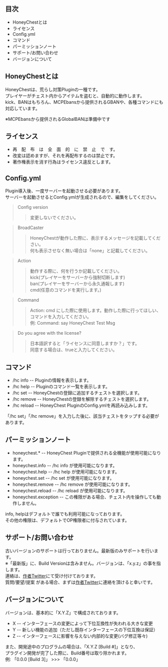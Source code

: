 ## 目次
* HoneyChestとは
* ライセンス
* Config.yml
* コマンド
* パーミッションノート
* サポート/お問い合わせ
* バージョンについて

## HoneyChestとは
HoneyChestは、荒らし対策Pluginの一種です。  
プレイヤーがチェスト内からアイテムを盗むと、自動的に動作します。  
kick、BANはもちろん、MCPEbansから提供されるGBANや、各種コマンドにも対応しています。  

※MCPEbansから提供されるGlobalBANは準備中です

## ライセンス
* 再　配　布　は　全　面　的　に　禁　止　で　す。
* 改変は認めますが、それを再配布するのは禁止です。
* 著作権表示を消す行為はライセンス違反とします。

## Config.yml
Plugin導入後、一度サーバーを起動させる必要があります。  
サーバーを起動させるとConfig.ymlが生成されるので、編集をしてください。

> Config version
>> 変更しないでください。

> BroadCaster
>> HoneyChestが動作した際に、表示するメッセージを記載してください。  
>> 何も表示させなく無い場合は「none」と記載してください。

> Action
>> 動作する際に、何を行うか記載してください。  
>> kick(プレイヤーをサーバーから強制切断します)  
>> ban(プレイヤーをサーバーから永久通報します)  
>> cmd(任意のコマンドを実行します。)

> Command
>> Action: cmd にした際に使用します。動作した際に行ってほしい、コマンドを入力してください。  
>> 例: Command: say HoneyChest Test Msg

> Do you agree with the license?
>> 日本語訳すると「ライセンスに同意しますか？」です。  
>> 同意する場合は、trueと入力してください。

## コマンド
* /hc info    --  Pluginの情報を表示します。
* /hc help    --  Pluginのコマンド一覧を表示します。
* /hc set     --  HoneyChestの登録に追加するチェストを選択します。
* /hc remove  --  HoneyChestの登録を解除するチェストを選択します。
* /hc reload  --  HoneyChest PluginのConfig.ymlを再読み込みします。  

「/hc set」「/hc remove」を入力した後に、該当チェストをタップする必要があります。

## パーミッションノート
* honeychest.*          --  HoneyChest Pluginで提供される全機能が使用可能になります。
* honeychest.info       --  /hc info が使用可能になります。
* honeychest.help       --  /hc help が使用可能になります。
* honeychest.set        --  /hc set が使用可能になります。
* honeychest.remove     --  /hc remove が使用可能になります。
* honeychest.reload     --  /hc reload が使用可能になります。
* honeychest.exception  --  この権限がある場合、チェスト内を操作しても動作しません。  

info, helpはデフォルトで誰でも利用可能になっております。  
その他の権限は、デフォルトでOP権限者に付与されています。

## サポート/お問い合わせ
古いバージョンのサポートは行っておりません。最新版のみサポートを行います。  
※「最新版」に、Build Versionは含みません。バージョンは、「x.y.z」の事を指します。  
連絡は、[作者Twitter](http://twitter.com/rain318_1995)にて受け付けております。  
質問/要望/提案 がある場合、まずは[作者Twitter](http://twitter.com/rain318_1995)に連絡を頂けると幸いです。

## バージョンについて
バージョンは、基本的に「X.Y.Z」で構成されております。
* X  --  インターフェースの変更によって下位互換性が失われる大きな変更
* Y  --  新しい機能の追加（ただし既存インターフェースの下位互換は保証）
* Z  --  インターフェースに影響を与えない内部的な変更(バグ修正等々)  

また、開発途中のプログラムの場合は、「X.Y.Z [Build #]」となり、  
プラグイン開発が完了した際に、Build番号は取り除かれます。  
例: 「0.0.0 [Build 3]」  >>>  「0.0.0」